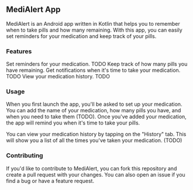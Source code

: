 <H2>MediAlert App</H2>

MediAlert is an Android app written in Kotlin that helps you to remember when to take pills and how many remaining. With this app, you can easily set reminders for your medication and keep track of your pills.

<H3>Features</H3>

Set reminders for your medication. TODO
Keep track of how many pills you have remaining.
Get notifications when it's time to take your medication. TODO
View your medication history. TODO


<H3>Usage</H3>

When you first launch the app, you'll be asked to set up your medication. You can add the name of your medication, how many pills you have, and when you need to take them (TODO). Once you've added your medication, the app will remind you when it's time to take your pills.

You can view your medication history by tapping on the "History" tab. This will show you a list of all the times you've taken your medication. (TODO)

<H3>Contributing</H3>

If you'd like to contribute to MediAlert, you can fork this repository and create a pull request with your changes. You can also open an issue if you find a bug or have a feature request.
